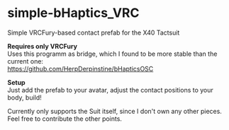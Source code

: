 # simple-bHaptics_VRC
Simple VRCFury-based contact prefab for the X40 Tactsuit  
  
**Requires only VRCFury**  
Uses this programm as bridge, which I found to be more stable than the current one:  
https://github.com/HerpDerpinstine/bHapticsOSC  

**Setup**  
Just add the prefab to your avatar, adjust the contact positions to your body, build!  

Currently only supports the Suit itself, since I don't own any other pieces.  
Feel free to contribute the other points.